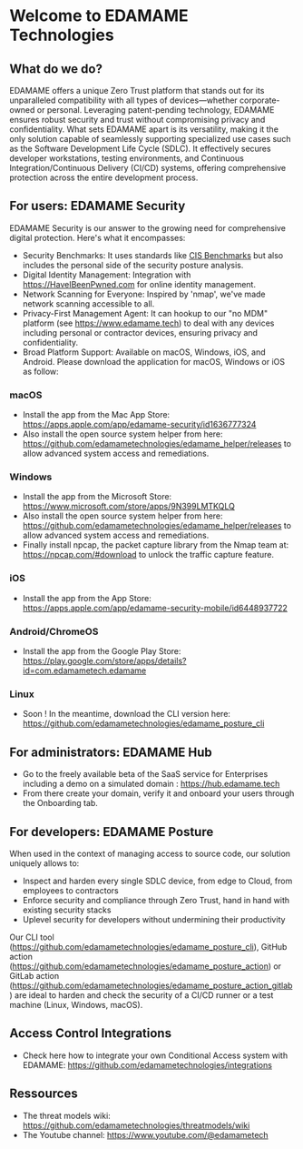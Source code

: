 # Welcome to EDAMAME Technologies
## What do we do?
EDAMAME offers a unique Zero Trust platform that stands out for its unparalleled compatibility with all types of devices—whether corporate-owned or personal. Leveraging patent-pending technology, EDAMAME ensures robust security and trust without compromising privacy and confidentiality. What sets EDAMAME apart is its versatility, making it the only solution capable of seamlessly supporting specialized use cases such as the Software Development Life Cycle (SDLC). It effectively secures developer workstations, testing environments, and Continuous Integration/Continuous Delivery (CI/CD) systems, offering comprehensive protection across the entire development process.
## For users: EDAMAME Security
EDAMAME Security is our answer to the growing need for comprehensive digital protection. Here's what it encompasses:
- Security Benchmarks: It uses standards like [CIS Benchmarks](https://www.cisecurity.org/cis-benchmarks) but also includes the personal side of the security posture analysis.
- Digital Identity Management: Integration with https://HaveIBeenPwned.com for online identity management.
- Network Scanning for Everyone: Inspired by 'nmap', we've made network scanning accessible to all.
- Privacy-First Management Agent: It can hookup to our "no MDM" platform (see https://www.edamame.tech) to deal with any devices including personal or contractor  devices, ensuring privacy and confidentiality.
- Broad Platform Support: Available on macOS, Windows, iOS, and Android.
Please download the application for macOS, Windows or iOS as follow:
### macOS
- Install the app from the Mac App Store: https://apps.apple.com/app/edamame-security/id1636777324
- Also install the open source system helper from here: https://github.com/edamametechnologies/edamame_helper/releases to allow advanced system access and remediations.
### Windows
- Install the app from the Microsoft Store: https://www.microsoft.com/store/apps/9N399LMTKQLQ
- Also install the open source system helper from here: https://github.com/edamametechnologies/edamame_helper/releases to allow advanced system access and remediations.
- Finally install npcap, the packet capture library from the Nmap team at: https://npcap.com/#download to unlock the traffic capture feature.
### iOS
- Install the app from the App Store: https://apps.apple.com/app/edamame-security-mobile/id6448937722
### Android/ChromeOS
- Install the app from the Google Play Store: https://play.google.com/store/apps/details?id=com.edamametech.edamame
### Linux
- Soon ! In the meantime, download the CLI version here: https://github.com/edamametechnologies/edamame_posture_cli
## For administrators: EDAMAME Hub
- Go to the freely available beta of the SaaS service for Enterprises including a demo on a simulated domain : https://hub.edamame.tech
- From there create your domain, verify it and onboard your users through the Onboarding tab.
## For developers: EDAMAME Posture
When used in the context of managing access to source code, our solution uniquely allows to:
- Inspect and harden every single SDLC device, from edge to Cloud, from employees to contractors
- Enforce security and compliance through Zero Trust, hand in hand with existing security stacks
- Uplevel security for developers without undermining their productivity

Our CLI tool (https://github.com/edamametechnologies/edamame_posture_cli), GitHub action (https://github.com/edamametechnologies/edamame_posture_action) or GitLab action (https://github.com/edamametechnologies/edamame_posture_action_gitlab) are ideal to harden and check the security of a CI/CD runner or a test machine (Linux, Windows, macOS).
## Access Control Integrations
- Check here how to integrate your own Conditional Access system with EDAMAME: https://github.com/edamametechnologies/integrations
## Ressources
- The threat models wiki: https://github.com/edamametechnologies/threatmodels/wiki
- The Youtube channel: https://www.youtube.com/@edamametech
